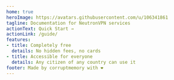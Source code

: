 ```yaml
---
home: true
heroImage: https://avatars.githubusercontent.com/u/106341861
tagline: Documentation for NeutronVPN services
actionText: Quick Start →
actionLink: /guide/
features:
- title: Completely free
  details: No hidden fees, no cards
- title: Accessible for everyone
  details: Any citizen of any country can use it
footer: Made by corruptmemory with ❤️
---
```

